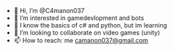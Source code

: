 - 👋 Hi, I’m @C4manon037
- 👀 I’m interested in gamedevlopment and bots
- 🌱 I know the basics of c# and python, but im learning
- 💞️ I’m looking to collaborate on video games (unity)
- 📫 How to reach: me camanon037@gmail.com
